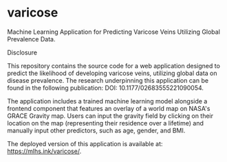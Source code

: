 # varicose
Machine Learning Application for Predicting Varicose Veins Utilizing Global Prevalence Data.

Disclosure

This repository contains the source code for a web application designed to predict the likelihood of developing varicose veins, utilizing global data on disease prevalence. The research underpinning this application can be found in the following publication: DOI: 10.1177/02683555221090054.

The application includes a trained machine learning model alongside a frontend component that features an overlay of a world map on NASA's GRACE Gravity map. Users can input the gravity field by clicking on their location on the map (representing their residence over a lifetime) and manually input other predictors, such as age, gender, and BMI.

The deployed version of this application is available at: https://mlhs.ink/varicose/.
